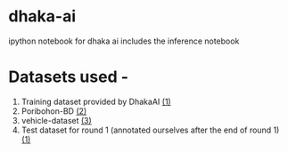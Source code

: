 # dhaka-ai
ipython notebook for dhaka ai
includes the inference notebook


# Datasets used - 
1) Training dataset provided by DhakaAI [(1)](https://doi.org/10.7910/DVN/POREXF)
2) Poribohon-BD [(2)](https://data.mendeley.com/datasets/pwyyg8zmk5/1)
3) vehicle-dataset [(3)](https://github.com/kasperhaaland/vehicle-dataset)
4) Test dataset for round 1 (annotated ourselves after the end of round 1)  [(1)](https://doi.org/10.7910/DVN/POREXF)


